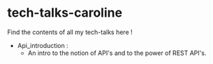 # tech-talks-caroline
Find the contents of all my tech-talks here !

- Api_introduction : 
    - An intro to the notion of API's and to the power of REST API's.